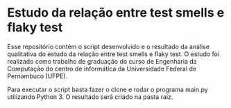 # Estudo da relação entre test smells e flaky test

Esse repositório contém o script desenvolvido e o resultado da análise qualitativa do estudo da relação entre test smells e flaky test. O estudo foi realizado como trabalho de graduação do curso de Engenharia da Computação do centro de informática da Universidade Federal de Pernambuco (UFPE).

Para executar o script basta fazer o clone e rodar o programa main.py utilizando Python 3. O resultado será criado na pasta raiz.
